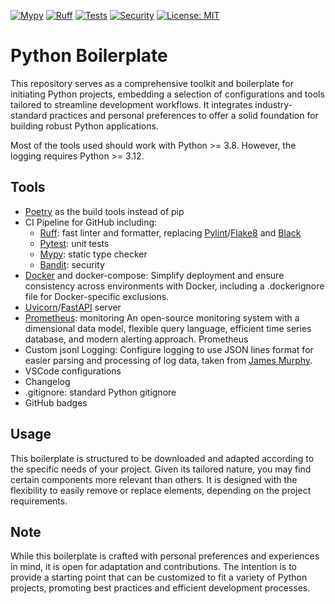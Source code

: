 [![Mypy](https://github.com/NiklasvonM/python-boilerplate/actions/workflows/mypy.yml/badge.svg)](https://github.com/NiklasvonM/python-boilerplate/actions/workflows/mypy.yml)
[![Ruff](https://github.com/NiklasvonM/python-boilerplate/actions/workflows/ruff.yml/badge.svg)](https://github.com/NiklasvonM/python-boilerplate/actions/workflows/ruff.yml)
[![Tests](https://github.com/NiklasvonM/python-boilerplate/actions/workflows/tests.yml/badge.svg)](https://github.com/NiklasvonM/python-boilerplate/actions/workflows/tests.yml)
[![Security](https://github.com/NiklasvonM/python-boilerplate/actions/workflows/bandit.yml/badge.svg)](https://github.com/NiklasvonM/python-boilerplate/actions/workflows/bandit.yml)
[![License: MIT](https://img.shields.io/badge/License-MIT-yellow.svg)](https://opensource.org/licenses/MIT)

# Python Boilerplate

This repository serves as a comprehensive toolkit and boilerplate for initiating Python projects, embedding a selection of configurations and tools tailored to streamline development workflows. It integrates industry-standard practices and personal preferences to offer a solid foundation for building robust Python applications.

Most of the tools used should work with Python >= 3.8. However, the logging requires Python >= 3.12.

## Tools

- [Poetry](https://python-poetry.org/) as the build tools instead of pip
- CI Pipeline for GitHub including:
  - [Ruff](https://github.com/astral-sh/ruff): fast linter and formatter, replacing [Pylint](https://github.com/pylint-dev/pylint)/[Flake8](https://github.com/PyCQA/flake8) and [Black](https://github.com/psf/black)
  - [Pytest](https://github.com/pytest-dev/pytest): unit tests
  - [Mypy](https://github.com/python/mypy): static type checker
  - [Bandit](https://github.com/PyCQA/bandit): security
- [Docker](https://www.docker.com/) and docker-compose: Simplify deployment and ensure consistency across environments with Docker, including a .dockerignore file for Docker-specific exclusions.
- [Uvicorn](https://github.com/encode/uvicorn)/[FastAPI](https://github.com/tiangolo/fastapi) server
- [Prometheus](https://github.com/prometheus/prometheus): monitoring An open-source monitoring system with a dimensional data model, flexible query language, efficient time series database, and modern alerting approach. Prometheus
- Custom jsonl Logging: Configure logging to use JSON lines format for easier parsing and processing of log data, taken from [James Murphy](https://github.com/mCodingLLC/VideosSampleCode/tree/master/videos/135_modern_logging).
- VSCode configurations
- Changelog
- .gitignore: standard Python gitignore
- GitHub badges

## Usage

This boilerplate is structured to be downloaded and adapted according to the specific needs of your project. Given its tailored nature, you may find certain components more relevant than others. It is designed with the flexibility to easily remove or replace elements, depending on the project requirements.

## Note

While this boilerplate is crafted with personal preferences and experiences in mind, it is open for adaptation and contributions. The intention is to provide a starting point that can be customized to fit a variety of Python projects, promoting best practices and efficient development processes.
